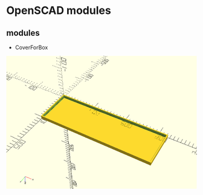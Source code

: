 # OpenSCAD modules

## modules

* CoverForBox

![CoverForBox.png](https://github.com/Drunkar/openscad_modules/blob/images/CoverForBox.png)